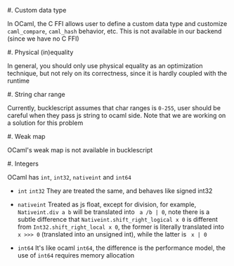 
#. Custom data type

   In OCaml, the C FFI allows user to  define a custom data type and customize `caml_compare`, `caml_hash` behavior, etc.   This is not available in our backend (since we have no C FFI)

#. Physical (in)equality

   In general, you should only use physical equality as an optimization technique, but not rely on its correctness, since 
it is hardly coupled with the runtime

#. String char range
  
   Currently, bucklescript assumes that char ranges is `0-255`, user should be careful when they pass js string to ocaml side. Note that we are working on a solution for this problem

#. Weak map   

   OCaml's weak map is not available in bucklescript

#. Integers

OCaml has `int`, `int32`, `nativeint` and `int64`

- `int` `int32`
They are treated the same, and behaves like signed int32 

- `nativeint`
Treated as js float, except for division, for example, `Nativeint.div a b` will be translated into ` a /b | 0`, 
note there is a subtle difference that `Nativeint.shift_right_logical x 0` is different from `Int32.shift_right_local x 0`, the former is literally translated into `x >>> 0` (translated into an unsigned int), while the latter is ` x | 0`

- `int64`
It's like ocaml `int64`, the difference is the performance model, the use of `int64` requires memory allocation


